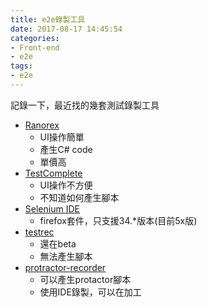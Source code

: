 ```yaml
---
title: e2e錄製工具
date: 2017-08-17 14:45:54
categories:
- Front-end
- e2e
tags:
- e2e
---
```


記錄一下，最近找的幾套測試錄製工具

<!--more-->

* [Ranorex](https://www.ranorex.com/)
  * UI操作簡單
  * 產生C# code
  * 單價高
* [TestComplete](https://smartbear.com/product/testcomplete/overview/)
  * UI操作不方便
  * 不知道如何產生腳本
* [Selenium IDE](http://www.seleniumhq.org/projects/ide/)
  * firefox套件，只支援34.*版本(目前5x版)
* [testrec](https://testrec.com/)
  * 還在beta
  * 無法產生腳本
* [protractor-recorder](https://github.com/ealves/protractor-recorder)
  * 可以產生protactor腳本
  * 使用IDE錄製，可以在加工

